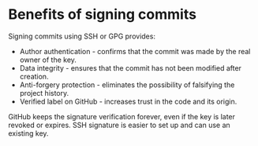 # Benefits of signing commits

Signing commits using SSH or GPG provides:

-  Author authentication - confirms that the commit was made by the real owner of the key.
- Data integrity - ensures that the commit has not been modified after creation.
- Anti-forgery protection - eliminates the possibility of falsifying the project history.
- Verified label on GitHub - increases trust in the code and its origin.

GitHub keeps the signature verification forever, even if the key is later revoked or expires. SSH signature is easier to set up and can use an existing key.
